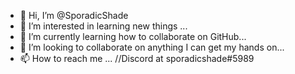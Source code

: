 - 👋 Hi, I’m @SporadicShade
- 👀 I’m interested in learning new things ...
- 🌱 I’m currently learning how to collaborate on GitHub...
- 💞️ I’m looking to collaborate on anything I can get my hands on...
- 📫 How to reach me ...  //Discord at sporadicshade#5989

<!---
SporadicShade/SporadicShade is a ✨ special ✨ repository because its `README.md` (this file) appears on your GitHub profile.
You can click the Preview link to take a look at your changes.
--->
